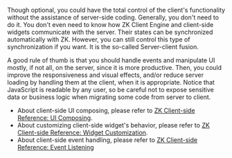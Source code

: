 Though optional, you could have the total control of the client's
functionality without the assistance of server-side coding. Generally,
you don't need to do it. You don't even need to know how ZK Client
Engine and client-side widgets communicate with the server. Their states
can be synchronized automatically with ZK. However, you can still
control this type of synchronization if you want. It is the so-called
Server-client fusion.

A good rule of thumb is that you should handle events and manipulate UI
mostly, if not all, on the server, since it is more productive. Then,
you could improve the responsiveness and visual effects, and/or reduce
server loading by handling them at the client, when it is appropriate.
Notice that JavaScript is readable by any user, so be careful not to
expose sensitive data or business logic when migrating some code from
server to client.

- About client-side UI composing, please refer to [ZK Client-side Reference: UI Composing]({{site.baseurl}}/zk_client_side_ref/ui_composing).
- About customizing client-side widget's behavior, please refer to [ZK Client-side Reference: Widget Customization]({{site.baseurl}}/zk_client_side_ref/widget_customization).
- About client-side event handling, please refer to [ZK Client-side Reference: Event Listening]({{site.baseurl}}/zk_client_side_ref/event_listening)

